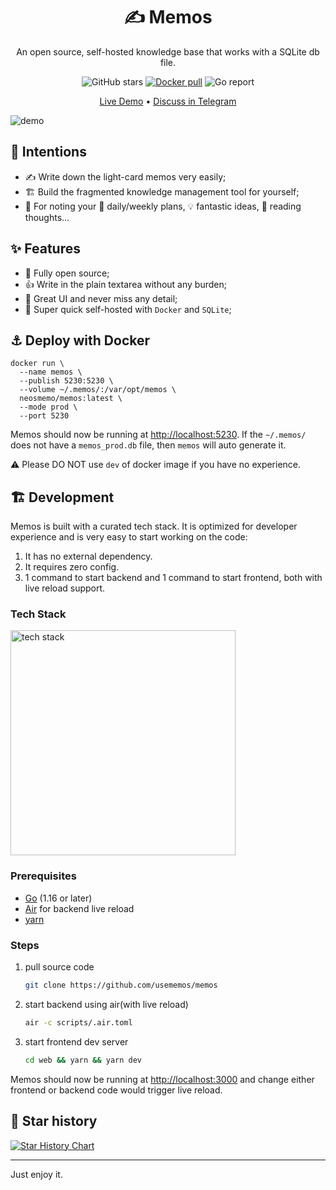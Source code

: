 <h1 align="center">✍️ Memos</h1>

<p align="center">An open source, self-hosted knowledge base that works with a SQLite db file.</p>

<p align="center">
  <img alt="GitHub stars" src="https://img.shields.io/github/stars/usememos/memos" />
  <a href="https://hub.docker.com/r/neosmemo/memos"><img alt="Docker pull" src="https://img.shields.io/docker/pulls/neosmemo/memos.svg" /></a>
  <img alt="Go report" src="https://goreportcard.com/badge/github.com/usememos/memos" />
</p>

<p align="center">
  <a href="https://memos.onrender.com/">Live Demo</a> •
  <a href="https://t.me/+-_tNF1k70UU4ZTc9">Discuss in Telegram</a>

</p>

![demo](https://raw.githubusercontent.com/usememos/memos/main/resources/demo.webp)

## 🎯 Intentions

- ✍️ Write down the light-card memos very easily;
- 🏗️ Build the fragmented knowledge management tool for yourself;
- 📒 For noting your 📅 daily/weekly plans, 💡 fantastic ideas, 📕 reading thoughts...

## ✨ Features

- 🦄 Fully open source;
- 👍 Write in the plain textarea without any burden;
- 🤠 Great UI and never miss any detail;
- 🚀 Super quick self-hosted with `Docker` and `SQLite`;

## ⚓️ Deploy with Docker

```docker
docker run \
  --name memos \
  --publish 5230:5230 \
  --volume ~/.memos/:/var/opt/memos \
  neosmemo/memos:latest \
  --mode prod \
  --port 5230
```

Memos should now be running at [http://localhost:5230](http://localhost:5230). If the `~/.memos/` does not have a `memos_prod.db` file, then `memos` will auto generate it.

⚠️ Please DO NOT use `dev` of docker image if you have no experience.

## 🏗 Development

Memos is built with a curated tech stack. It is optimized for developer experience and is very easy to start working on the code:

1. It has no external dependency.
2. It requires zero config.
3. 1 command to start backend and 1 command to start frontend, both with live reload support.

### Tech Stack

<img alt="tech stack" src="https://raw.githubusercontent.com/usememos/memos/main/resources/tech-stack.png" width="360" />

### Prerequisites

- [Go](https://golang.org/doc/install) (1.16 or later)
- [Air](https://github.com/cosmtrek/air#installation) for backend live reload
- [yarn](https://yarnpkg.com/getting-started/install)

### Steps

1. pull source code

   ```bash
   git clone https://github.com/usememos/memos
   ```

2. start backend using air(with live reload)

   ```bash
   air -c scripts/.air.toml
   ```

3. start frontend dev server

   ```bash
   cd web && yarn && yarn dev
   ```

Memos should now be running at [http://localhost:3000](http://localhost:3000) and change either frontend or backend code would trigger live reload.

## 🌟 Star history

[![Star History Chart](https://api.star-history.com/svg?repos=usememos/memos&type=Date)](https://star-history.com/#usememos/memos&Date)

---

Just enjoy it.
